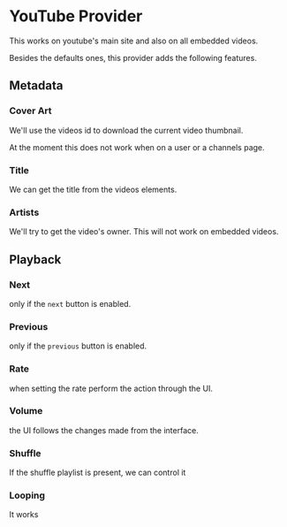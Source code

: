 # YouTube Provider
This works on youtube's main site and also on all embedded videos.

Besides the defaults ones, this provider adds the following features.

## Metadata
### Cover Art
We'll use the videos id to download the current video thumbnail.

At the moment this does not work when on a user or a channels page.

### Title
We can get the title from the videos elements.

### Artists
We'll try to get the video's owner. This will not work on embedded videos.

## Playback
### Next
only if the `next` button is enabled.

### Previous
only if the `previous` button is enabled.

### Rate
when setting the rate perform the action through the UI.

### Volume
the UI follows the changes made from the interface.

### Shuffle
If the shuffle playlist is present, we can control it

### Looping
It works

